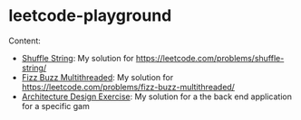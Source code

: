 # leetcode-playground

Content:

- [Shuffle String](./shuffle-string/README.md): My solution for <https://leetcode.com/problems/shuffle-string/>
- [Fizz Buzz Multithreaded](./fizz-buzz-multithreaded/README.md): My solution for <https://leetcode.com/problems/fizz-buzz-multithreaded/>
- [Architecture Design Exercise](./system-design/README.md): My solution for a the back end application for a specific gam
